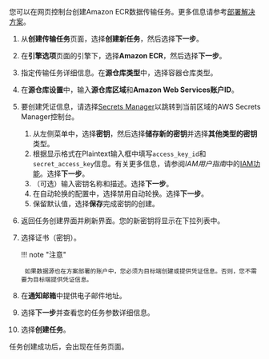 您可以在网页控制台创建Amazon ECR数据传输任务。更多信息请参考[部署解决方案](./deployment.md)。

1. 从**创建传输任务**页面，选择**创建新任务**，然后选择**下一步**。
2. 在**引擎选项**页面的引擎下，选择**Amazon ECR**，然后选择**下一步**。
3. 指定传输任务详细信息。在**源仓库类型**中，选择容器仓库类型。
4. 在**源仓库设置**中，输入**源仓库区域**和**Amazon Web Services账户ID**。
5. 要创建凭证信息，请选择[Secrets Manager](https://console.aws.amazon.com/secretsmanager/home)以跳转到当前区域的AWS Secrets Manager控制台。

    1. 从左侧菜单中，选择**密钥**，然后选择**储存新的密钥**并选择**其他类型的密钥**类型。
    2. 根据显示格式在Plaintext输入框中填写`access_key_id`和`secret_access_key`信息。有关更多信息，请参阅*IAM用户指南*中的[IAM功能](https://docs.aws.amazon.com/IAM/latest/UserGuide/introduction.html)。选择**下一步**。
    3. （可选）输入密钥名称和描述。选择**下一步**。
    4. 在自动轮换的配置中，选择禁用自动轮换。选择**下一步**。
    5. 保留默认值，选择**保存**完成密钥的创建。

6. 返回任务创建界面并刷新界面。您的新密钥将显示在下拉列表中。

7. 选择证书（密钥）。

    !!! note "注意"

        如果数据源也在方案部署的账户中，您必须为目标端创建或提供凭证信息。否则，您不需要为目标端提供凭证信息。

8. 在**通知邮箱**中提供电子邮件地址。

9. 选择**下一步**并查看您的任务参数详细信息。

10. 选择**创建任务**。

任务创建成功后，会出现在任务页面。